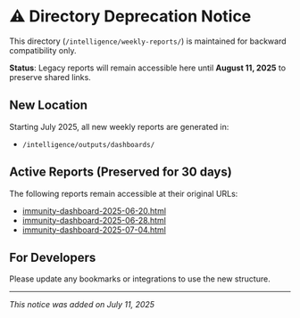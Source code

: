# ⚠️ Directory Deprecation Notice

This directory (`/intelligence/weekly-reports/`) is maintained for backward compatibility only.

**Status**: Legacy reports will remain accessible here until **August 11, 2025** to preserve shared links.

## New Location

Starting July 2025, all new weekly reports are generated in:
- `/intelligence/outputs/dashboards/`

## Active Reports (Preserved for 30 days)

The following reports remain accessible at their original URLs:
- [immunity-dashboard-2025-06-20.html](./immunity-dashboard-2025-06-20.html)
- [immunity-dashboard-2025-06-28.html](./immunity-dashboard-2025-06-28.html)
- [immunity-dashboard-2025-07-04.html](./immunity-dashboard-2025-07-04.html)

## For Developers

Please update any bookmarks or integrations to use the new structure.

---
*This notice was added on July 11, 2025*